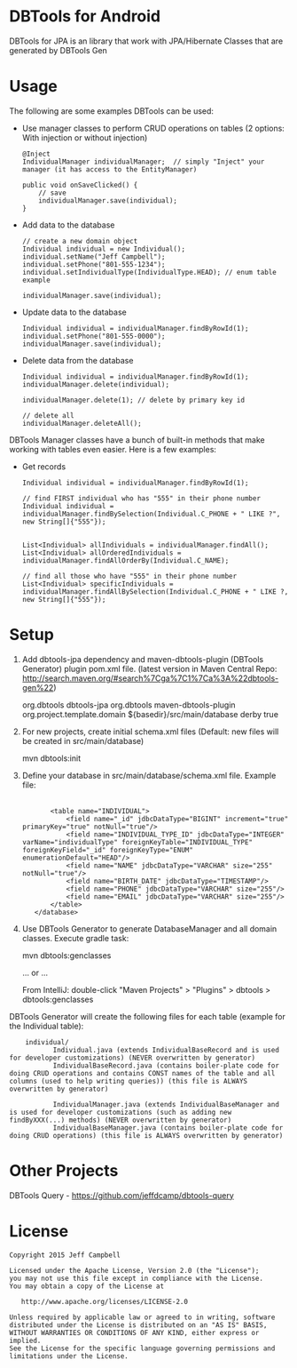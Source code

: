 DBTools for Android
=================

DBTools for JPA is an library that work with JPA/Hibernate Classes that are generated by DBTools Gen

Usage
=====

The following are some examples DBTools can be used:

  * Use manager classes to perform CRUD operations on tables (2 options: With injection or without injection)

        @Inject
        IndividualManager individualManager;  // simply "Inject" your manager (it has access to the EntityManager)

        public void onSaveClicked() {
            // save
            individualManager.save(individual);
        }

  * Add data to the database

        // create a new domain object
        Individual individual = new Individual();
        individual.setName("Jeff Campbell");
        individual.setPhone("801-555-1234");
        individual.setIndividualType(IndividualType.HEAD); // enum table example

        individualManager.save(individual);

  * Update data to the database

        Individual individual = individualManager.findByRowId(1);
        individual.setPhone("801-555-0000");
        individualManager.save(individual);

  * Delete data from the database

        Individual individual = individualManager.findByRowId(1);
        individualManager.delete(individual);
        
        individualManager.delete(1); // delete by primary key id
        
        // delete all
        individualManager.deleteAll();

  DBTools Manager classes have a bunch of built-in methods that make working with tables even easier.  Here is a few examples:

  * Get records

        Individual individual = individualManager.findByRowId(1);
        
        // find FIRST individual who has "555" in their phone number
        Individual individual = individualManager.findBySelection(Individual.C_PHONE + " LIKE ?", new String[]{"555"}); 


        List<Individual> allIndividuals = individualManager.findAll();
        List<Individual> allOrderedIndividuals = individualManager.findAllOrderBy(Individual.C_NAME);
        
        // find all those who have "555" in their phone number
        List<Individual> specificIndividuals = individualManager.findAllBySelection(Individual.C_PHONE + " LIKE ?, new String[]{"555"}); 

Setup
=====

  1. Add dbtools-jpa dependency and maven-dbtools-plugin (DBTools Generator) plugin pom.xml file.  (latest version in Maven Central Repo: http://search.maven.org/#search%7Cga%7C1%7Ca%3A%22dbtools-gen%22)

        </dependencies>
            <dependency>
                <groupId>org.dbtools</groupId>
                <artifactId>dbtools-jpa</artifactId>
                <version><latest version></version>
            </dependency>
        </dependencies>


       <build>
            <plugins>
                <plugin>
                    <groupId>org.dbtools</groupId>
                    <artifactId>maven-dbtools-plugin</artifactId>
                    <version><latest-version></version>
                    <configuration>
                        <basePackageName>org.project.template.domain</basePackageName>
                        <schemaDir>${basedir}/src/main/database</schemaDir>
                        <dbVendor>derby</dbVendor>
                        <dateTimeSupport>true</dateTimeSupport>
                    </configuration>
                </plugin>
            </plugins>
        </build>

  2. For new projects, create initial schema.xml files (Default: new files will be created in src/main/database)

        mvn dbtools:init

  3. Define your database in src/main/database/schema.xml file.  Example file:

        <?xml version="1.0" encoding="UTF-8" ?>
        <dbSchema xmlns='https://github.com/jeffdcamp/dbtools-gen'
                  xmlns:xsi='http://www.w3.org/2001/XMLSchema-instance'
                  xsi:schemaLocation='https://github.com/jeffdcamp/dbtools-gen dbschema.xsd'>
            <database name="main">
                <table name="INDIVIDUAL_TYPE" className="IndividualType" enumerations="HEAD,SPOUSE,CHILD">
                    <field name="_id" jdbcDataType="BIGINT" increment="true" primaryKey="true" notNull="true"/>
                    <field name="NAME" jdbcDataType="VARCHAR" size="255" notNull="true" unique="true"/>
                </table>

                <table name="INDIVIDUAL">
                    <field name="_id" jdbcDataType="BIGINT" increment="true" primaryKey="true" notNull="true"/>
                    <field name="INDIVIDUAL_TYPE_ID" jdbcDataType="INTEGER" varName="individualType" foreignKeyTable="INDIVIDUAL_TYPE" foreignKeyField="_id" foreignKeyType="ENUM" enumerationDefault="HEAD"/>
                    <field name="NAME" jdbcDataType="VARCHAR" size="255" notNull="true"/>
                    <field name="BIRTH_DATE" jdbcDataType="TIMESTAMP"/>
                    <field name="PHONE" jdbcDataType="VARCHAR" size="255"/>
                    <field name="EMAIL" jdbcDataType="VARCHAR" size="255"/>
                </table>
            </database>
        </dbSchema>

  4. Use DBTools Generator to generate DatabaseManager and all domain classes.  Execute gradle task:

        mvn dbtools:genclasses

        ... or ...

        From IntelliJ:  double-click "Maven Projects" > "Plugins" > dbtools > dbtools:genclasses

  DBTools Generator will create the following files for each table (example for the Individual table):

        individual/
               Individual.java (extends IndividualBaseRecord and is used for developer customizations) (NEVER overwritten by generator)
               IndividualBaseRecord.java (contains boiler-plate code for doing CRUD operations and contains CONST names of the table and all columns (used to help writing queries)) (this file is ALWAYS overwritten by generator)

               IndividualManager.java (extends IndividualBaseManager and is used for developer customizations (such as adding new findByXXX(...) methods) (NEVER overwritten by generator)
               IndividualBaseManager.java (contains boiler-plate code for doing CRUD operations) (this file is ALWAYS overwritten by generator)

Other Projects
==============
DBTools Query - https://github.com/jeffdcamp/dbtools-query

License
=======

    Copyright 2015 Jeff Campbell

    Licensed under the Apache License, Version 2.0 (the "License");
    you may not use this file except in compliance with the License.
    You may obtain a copy of the License at

       http://www.apache.org/licenses/LICENSE-2.0

    Unless required by applicable law or agreed to in writing, software
    distributed under the License is distributed on an "AS IS" BASIS,
    WITHOUT WARRANTIES OR CONDITIONS OF ANY KIND, either express or implied.
    See the License for the specific language governing permissions and
    limitations under the License.

[migration]: https://github.com/jeffdcamp/dbtools-android/blob/master/MIGRATION-1.x-2.x.md
